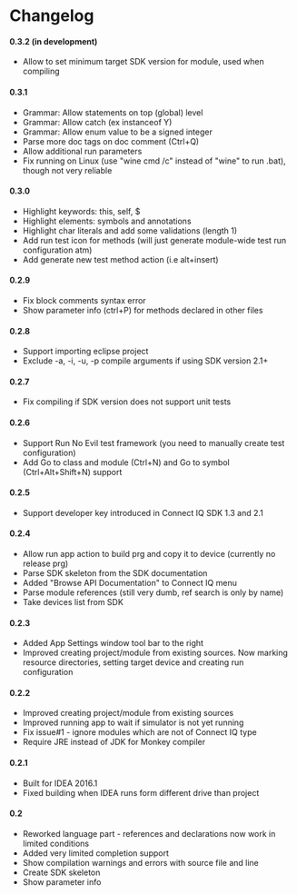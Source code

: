 # Changelog

#### 0.3.2 (in development)
* Allow to set minimum target SDK version for module, used when compiling

#### 0.3.1
* Grammar: Allow statements on top (global) level
* Grammar: Allow catch (ex instanceof Y) 
* Grammar: Allow enum value to be a signed integer
* Parse more doc tags on doc comment (Ctrl+Q)
* Allow additional run parameters
* Fix running on Linux (use "wine cmd /c" instead of "wine" to run .bat), though not very reliable

#### 0.3.0

* Highlight keywords: this, self, $
* Highlight elements: symbols and annotations
* Highlight char literals and add some validations (length 1)
* Add run test icon for methods (will just generate module-wide test run configuration atm)
* Add generate new test method action (i.e alt+insert)

#### 0.2.9

* Fix block comments syntax error
* Show parameter info (ctrl+P) for methods declared in other files

#### 0.2.8

* Support importing eclipse project
* Exclude -a, -i, -u, -p compile arguments if using SDK version 2.1+

#### 0.2.7

* Fix compiling if SDK version does not support unit tests

#### 0.2.6

* Support Run No Evil test framework (you need to manually create test configuration)
* Add Go to class and module (Ctrl+N) and Go to symbol (Ctrl+Alt+Shift+N) support

#### 0.2.5

* Support developer key introduced in Connect IQ SDK 1.3 and 2.1

#### 0.2.4

* Allow run app action to build prg and copy it to device (currently no release prg)
* Parse SDK skeleton from the SDK documentation
* Added "Browse API Documentation" to Connect IQ menu
* Parse module references (still very dumb, ref search is only by name)
* Take devices list from SDK

#### 0.2.3

* Added App Settings window tool bar to the right
* Improved creating project/module from existing sources.
Now marking resource directories, setting target device and creating run configuration

#### 0.2.2

* Improved creating project/module from existing sources
* Improved running app to wait if simulator is not yet running
* Fix issue#1 - ignore modules which are not of Connect IQ type
* Require JRE instead of JDK for Monkey compiler

#### 0.2.1

* Built for IDEA 2016.1
* Fixed building when IDEA runs form different drive than project

#### 0.2

* Reworked language part - references and declarations now work in limited conditions
* Added very limited completion support
* Show compilation warnings and errors with source file and line
* Create SDK skeleton
* Show parameter info